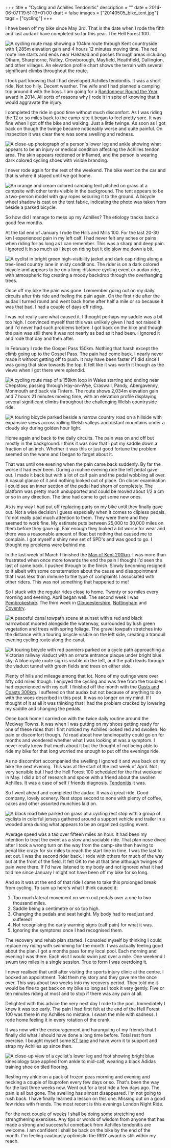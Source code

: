 +++
title = "Cycling and Achilles Tendonitis"
description = ""
date = 2014-06-07T19:51:13+01:00
draft = false
images = ["20140505_bike_tent.jpg"]
tags = ["cycling"]
+++


I have been off my bike since May 3rd. That is the date when I rode the fifth and last audax I have completed so far this year. The Hell Forest 100. 

![A cycling route map showing a 104km route through Kent countryside with 1,285m elevation gain and 4 hours 12 minutes moving time. The red route line starts and ends near Halstead and passes through areas including Otham, Sharphorne, Nutley, Crowborough, Mayfield, Heathfield, Dallington, and other villages. An elevation profile chart shows the terrain with several significant climbs throughout the route.](20140503_Hell_Forest_100.jpg "audax: Hell Forest 100")

I took part knowing that I had developed Achilles tendonitis. It was a short ride. Not too hilly. Decent weather. The wife and I had planned a camping trip around it with the boys. I am going for a [Randonneur Round the Year](https://www.audax.uk/awards-pages/randonneur-round-the-year/) award in 2014. All sorts of reasons why I rode it in spite of knowing that it would aggravate the injury.

I completed the ride in good time without much discomfort. As I was riding the 12 or so miles back to the camp-site it began to feel pretty sore. It was fine when I got off the bike and walking. Just a little twinge. As soon as I got back on though the twinge became noticeably worse and quite painful. On inspection it was clear there was some swelling and redness.

![A close-up photograph of a person's lower leg and ankle showing what appears to be an injury or medical condition affecting the Achilles tendon area. The skin appears reddened or inflamed, and the person is wearing dark colored cycling shoes with visible branding.](20140504_achillies.jpg "Reddened and Inflamed")

I never rode again for the rest of the weekend. The bike went on the car and that is where it stayed until we got home.

![An orange and cream colored camping tent pitched on grass at a campsite with other tents visible in the background. The tent appears to be a two-person model with guy ropes securing it to the ground. A bicycle wheel shadow is cast on the tent fabric, indicating the photo was taken from beside a parked bicycle.](20140505_bike_tent.jpg "Shadow Self")

So how did I manage to mess up my Achilles? The etiology tracks back a good few months.

At the tail end of January I rode the Hills and Mills 100. For the last 20-30 km I experienced pain in my left calf. I had never felt any aches or pains when riding for as long as I can remember. This was a sharp and deep pain. I ignored it in so much as I kept on riding but it did slow me down a bit.

![A cyclist in bright green high-visibility jacket and dark cap riding along a tree-lined country lane in misty conditions. The rider is on a dark colored bicycle and appears to be on a long-distance cycling event or audax ride, with atmospheric fog creating a moody backdrop through the overhanging trees.](Hills-and-Mills.jpg "audax: Hills and Mills")

Once off my bike the pain was gone. I remember going out on my daily circuits after this ride and feeling the pain again. On the first ride after the audax I turned round and went back home after half a mile or so because it was that bad. I had a couple of days off riding.

I was not really sure what caused it. I thought perhaps my saddle was a bit too high. I convinced myself that this was unlikely given I had not raised it and I'd never had such problems before. I got back on the bike and though the pain was still there it was not nearly as bad as it had been. I ignored it and rode that day and then after.

In February I rode the Gospel Pass 150km. Nothing that harsh except the climb going up to the Gospel Pass. The pain had come back. I nearly never made it without getting off to push. It may have been faster if I did since I was going that slow towards the top. It felt like it was worth it though as the views when I got there were splendid.

![A cycling route map of a 159km loop in Wales starting and ending near Chepstow, passing through Hay-on-Wye, Craswall, Pandy, Abergavenny, Monmouth and back via Tintern. The route shows 2,034m elevation gain and 7 hours 21 minutes moving time, with an elevation profile displaying several significant climbs throughout the challenging Welsh countryside ride.](20140222_gospel_pass.jpg)

![A touring bicycle parked beside a narrow country road on a hillside with expansive views across rolling Welsh valleys and distant mountains under a cloudy sky during golden hour light.](20140222_gospel_pass.view.jpg "Gospel Pass")

Home again and back to the daily circuits. The pain was on and off but mostly in the background. I think it was now that I put my saddle down a fraction of an inch. Whether it was this or just good fortune the problem seemed on the wane and I began to forget about it.

That was until one evening when the pain came back suddenly. By far the worse it had ever been. During a routine evening ride the left pedal gave out. I made it back but with a lot of calf pain and the pedal wobbling all over. A casual glance of it and nothing looked out of place. On closer examination I could see an inner section of the pedal had shorn of completely. The platform was pretty much unsupported and could be moved about 1/2 a cm or so in any direction. The time had come to get some new ones.

As is my way I had put off replacing parts on my bike until they finally gave out. Not a wise decision I guess especially when it comes to clipless pedals. I'd not really paid much attention to them. They were there and they seemed to work fine. My estimate puts between 25,000 to 30,000 miles on them before they gave up. Fair enough they looked a bit worse for wear and there was a reasonable amount of float but nothing that caused me to complain. I got myself a shiny new set of SPD's and was good to go. I thought my problems were behind me.

In the last week of March I finished the [Man of Kent 200km](https://www.bongotwisty.blog/audax-man-of-kent-200k-2014/). I was more than frustrated when once more towards the end the pain I thought I'd seen the last of came back. I pushed through to the finish. Slowly becoming resigned to it albeit with some consternation about the cause and disappointment that I was less than immune to the type of complaints I associated with other riders. This was not something that happened to me!

So I stuck with the regular rides close to home. Twenty or so miles every morning and evening. April began well. The second week I was [Pembrokeshire](https://www.bongotwisty.blog/hills_and_valleys/). The third week in [Gloucestershire](https://ridewithgps.com/trips/21153319), [Nottingham](https://ridewithgps.com/trips/21153321) and [Coventry](https://ridewithgps.com/trips/21153322).

![A peaceful canal towpath scene at sunset with a red and black narrowboat moored alongside the waterway, surrounded by lush green vegetation and trees with spring foliage. The gravel towpath stretches into the distance with a touring bicycle visible on the left side, creating a tranquil evening cycling route along the canal.](20140414_covcanal_nunneaton.jpg "Coventry Canal near Nunneaton")

![A touring bicycle with red panniers parked on a cycle path approaching a Victorian railway viaduct with an ornate entrance plaque under bright blue sky. A blue cycle route sign is visible on the left, and the path leads through the viaduct tunnel with green fields and trees on either side.](20140413_stapenhill_viaduct.jpg "Stapenhill Viaduct, Burton upon Trent")

Plenty of hills and mileage among that lot. None of my outings were over fifty odd miles though. I enjoyed the cycling and was free from the troubles I had experienced with my calf. I finished off the month with the [Oasts and Coasts 300km](https://www.bongotwisty.blog/audax-oasts-and-coasts-300k/). I suffered on that audax but not because of anything to do with the woes described in this post. It was no longer on my mind. If I thought of it at all it was thinking that I had the problem cracked by lowering my saddle and changing the pedals.

Once back home I carried on with the twice daily routine around the Medway Towns. It was when I was putting on my shoes getting ready for one of these rides that I first noticed my Achilles looked red and swollen. No pain or discomfort though. I'd read about how tendinopathy could go on for months and wondered whether what I was looking at was a symptom. I never really knew that much about it but the thought of not being able to ride my bike for that long worried me enough to put off the evenings ride.

As no discomfort accompanied the swelling I ignored it and was back on my bike the next evening. This was at the start of the last week of April. Not very sensible but I had the Hell Forest 100 scheduled for the first weekend in May. I did a bit of research and spoke with a friend about the swollen Achilles. It was a case of self / friends diagnosis. [Tendonitis](https://www.nhs.uk/conditions/tendonitis/) it was.

So I went ahead and completed the audax. It was a great ride. Good company, lovely scenery. Rest stops second to none with plenty of coffee, cakes and other assorted munchies laid on.

![A black road bike parked on grass at a cycling rest stop with a group of cyclists in colorful jerseys gathered around a support vehicle and trailer in a wooded area during what appears to be an organized cycling event.](20140503_tricross.jpg "A control stop during the Hell Forest 100")

Average speed was a tad over fifteen miles an hour. It had been my intention to treat the event as a slow and sociable ride. That plan nose dived after I took a wrong turn on the way from the camp-site then having to pedal like crazy for six miles to reach the start line in time. I was the last to set out. I was the second rider back. I rode with others for much of the way but at the front of the field. It felt OK to me at that time although twinges of pain were there. If I'd have listened to my body and not ignored what it had told me since January I might not have been off my bike for so long.

And so it was at the end of that ride I came to take this prolonged break from cycling. To sum up here's what I think caused it:

1. Too much lateral movement on worn out pedals over a one to two thousand miles.
2. Saddle being a centimetre or so too high.
3. Changing the pedals and seat height. My body had to readjust and suffered!
4. Not recognising the early warning signs (calf pain) for what it was.
5. Ignoring the symptoms once I had recognised them.

The recovery and rehab plan started. I consoled myself by thinking I could replace my riding with swimming for the month. I was actually feeling good about the plan. I got a months pass for my local pool. Each morning and evening I was there. Each visit I would swim just over a mile. One weekend I swum two miles in a single session. True to form I was overdoing it.

I never realised that until after visiting the sports injury clinic at the centre. I booked an appointment. Told them my story and they gave me the once over. This was about two weeks into my recovery period. They told me it would be fine to get back on my bike so long as I took it very gently. Five or ten minutes riding at most and to stop if there was any pain at all.

Delighted with this advice the very next day I rode to the pool. Immediately I knew it was too early. The pain I had first felt at the end of the Hell Forest 100 was there in my Achilles no mistake. I swam the mile with sadness. I rode home feeling it in every rotation of the crank.

It was now with the encouragement and haranguing of my friends that I finally did what I should have done a long time before. Total rest from exercise. I bought myself some [KT tape](https://www.kttape.com/blogs/how-to-apply/achilles-tendonitis) and have worn it to support and strap my Achilles up since then.

![A close-up view of a cyclist's lower leg and foot showing bright blue kinesiology tape applied from ankle to mid-calf, wearing a black Adidas training shoe on tiled flooring.](20142520_taped.jpg "Kinesiology Tape")

Resting my ankle on a pack of frozen peas morning and evening and necking a couple of Ibuprofen every few days or so. That's been the way for the last three weeks now. Went out for a test ride a few days ago. The pain is all but gone. The swelling has almost disappeared. I'm not going to rush back. I have finally learned a lesson on this one. Missing out on a good few rides with friends. The most recent is this evenings London Night Ride.

For the next couple of weeks I shall be doing some stretching and strengthening exercises. Any tips or words of wisdom from anyone that has made a strong and successful comeback from Achilles tendonitis are welcome. I am confident I shall be back on the bike by the end of the month. I'm feeling cautiously optimistic the RRtY award is still within my reach.
